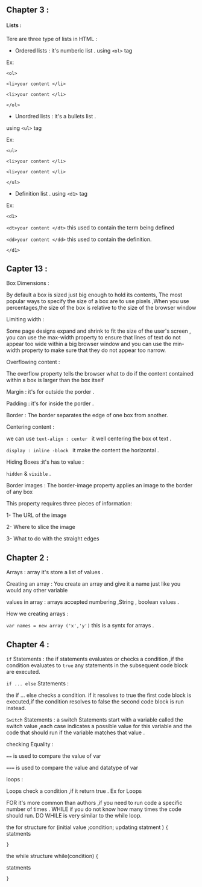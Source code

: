 

##  Chapter 3 :



#### Lists :



Tere are three type of lists in HTML :


- Ordered lists : it's numberic list .
using `<ol>` tag 

Ex:

`<ol>`

`<li>your content </li>`

`<li>your content </li>`

`</ol>`




- Unordred lists : it's a bullets list .

using `<ul>` tag 

Ex:

`<ul>`

`<li>your content </li>`

`<li>your content </li>`

`</ul>`



- Definition list .
using `<d1>` tag 

Ex:

`<d1>`

`<dt>your content </dt>` this used to contain the term being defined

`<dd>your content </dd>` this used to contain the definition.

`</d1>`





##  Capter 13 :



Box Dimensions :

By default a box is sized just big enough to hold its contents,
The most popular ways to specify the size of a box are to use pixels ,When you use percentages,the size of the box is relative to
the size of the browser window


Limiting width :

Some page designs expand and shrink to fit the size of the user's
screen , you can use the max-width property to ensure that lines of text do not appear too wide within a big browser window and you can
use the min-width property to make sure that they do not appear too narrow.


Overflowing content :


The overflow property tells the browser what to do if the content
contained within a box is larger than the box itself


Margin : it's for outside the  porder   .

Padding : it's for inside the porder .

Border : The border separates the edge of one box from another.


Centering content :

we can use `text-align : center ` it well centering the box ot text .


`display : inline -block ` it make the content the horizontal .






Hiding Boxes :it's has to value :

`hidden` & `visible` .


Border images : The border-image property applies an image to the border of any box

This property requires three pieces of information:

1- The URL of the image


2-  Where to slice the image


3-  What to do with the straight edges




##  Chapter 2 :



Arrays : array it's store a list of values .


Creating an array : You create an array and give it a name just like you would any other variable


values in array : arrays accepted numbering ,String , boolean values .



How we creating arrays :


`var names = new array ('x','y')` this is a syntx for arrays .






##  Chapter 4 :



`if` Statements :
 the if statements evaluates or checks a condition ,if the condition evaluates to `true` any statements in the subsequent code block are executed.

  `if ... else` Statements :
  
  the  if ... else checks a condition. if it resolves to true the first code block is executed,if the condition resolves to false the second code block is run instead.


  `Switch` Statements :
   a switch Statements start with a variable called the switch value ,each case indicates a possible value for this variable and the code that should run if the variable matches that value .



checking Equality :

`==` is used to compare the value of var 


`===` is used to compare the value and datatype of var 




loops :


Loops check a condition ,if it return true . Ex for Loops

FOR it's more common than authors ,if you need to run code a specific number of times . WHILE if you do not know how many times the code should run. DO WHILE is very similar to the while loop.

the for structure for (initial value ;condition; updating statment )
 `{ ` statments

`}`

the while structure while(condition) `{`

statments

`}`
